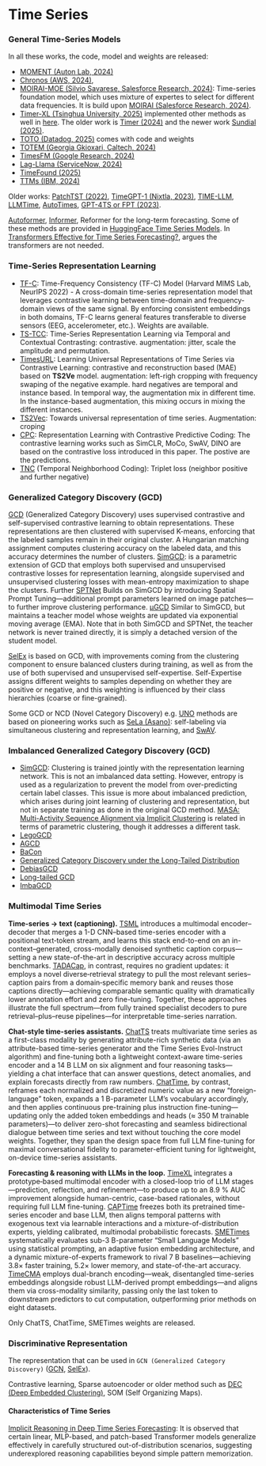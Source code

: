 # Time Series

### General Time-Series Models

In all these works, the code, model and weights are released: 

- [MOMENT (Auton Lab, 2024)](https://github.com/moment-timeseries-foundation-model/moment)
- [Chronos (AWS, 2024)](https://arxiv.org/abs/2403.07815), 
- [MOIRAI-MOE (Silvio Savarese, Salesforce Research, 2024)](https://arxiv.org/abs/2410.10469): Time-series foundation model, which uses mixture of expertes to select for different data frequencies. It is build upon [MOIRAI (Salesforce Research, 2024)](https://arxiv.org/abs/2402.02592). 
- [Timer-XL (Tsinghua University, 2025)](https://arxiv.org/abs/2410.04803) implemented other methods as well in [here](https://github.com/thuml/OpenLTM/blob/main/models/moirai.py). The older work is [Timer (2024)](https://arxiv.org/abs/2402.02368) and the newer work [Sundial (2025)](https://arxiv.org/abs/2502.00816).
- [TOTO (Datadog, 2025)](https://arxiv.org/pdf/2505.14766) comes with code and weights
- [TOTEM (Georgia Gkioxari, Caltech, 2024)](https://arxiv.org/abs/2402.16412)
- [TimesFM (Google Research, 2024)](https://arxiv.org/abs/2310.10688)
- [Lag-Llama (ServiceNow, 2024)](https://github.com/time-series-foundation-models/lag-llama)
- [TimeFound (2025)](https://arxiv.org/abs/2503.04118)
- [TTMs (IBM, 2024)](https://arxiv.org/abs/2401.03955)


Older works: [PatchTST (2022)](https://arxiv.org/abs/2211.14730), [TimeGPT-1 (Nixtla, 2023)](https://arxiv.org/abs/2310.03589v3), [TIME-LLM](https://arxiv.org/abs/2310.01728), [LLMTime](https://arxiv.org/abs/2310.07820), [AutoTimes](https://arxiv.org/abs/2402.02370), [GPT-4TS or FPT (2023)](https://arxiv.org/abs/2302.11939).

[Autoformer](https://arxiv.org/abs/2106.13008), [Informer](https://arxiv.org/pdf/2012.07436), 
Reformer for the long-term forecasting. Some of these methods are provided in [HuggingFace Time Series Models](https://huggingface.co/docs/transformers/en/model_doc/autoformer). In [Transformers Effective for Time Series Forecasting?](https://arxiv.org/abs/2205.13504), argues the transformers are not needed.


### Time-Series Representation Learning

- [TF-C](https://zitniklab.hms.harvard.edu/projects/TF-C): Time-Frequency Consistency (TF-C) Model (Harvard MIMS Lab, NeurIPS 2022) - A cross-domain time-series representation model that leverages contrastive learning between time-domain and frequency-domain views of the same signal​. By enforcing consistent embeddings in both domains, TF-C learns general features transferable to diverse sensors (EEG, accelerometer, etc.). Weights are available.
- [TS-TCC](https://arxiv.org/abs/2106.14112): Time-Series Representation Learning via Temporal and Contextual Contrasting: contrastive. augmentation: jitter, scale the amplitude and permutation.
- [TimesURL](https://arxiv.org/abs/2312.15709): Learning Universal Representations of Time Series via Contrastive Learning: contrastive and reconstruction based (MAE) based on **TS2Ve** model. augmentation: left-righ cropping with frequency swaping of the negative example. hard negatives are temporal and instance based. In temporal way, the augmentation mix in different time. In the instance-based augmentation, this mixing occurs in mixing the different instances.
- [TS2Vec](https://arxiv.org/abs/2106.10466): Towards universal representation of time series. Augmentation: croping
- [CPC](https://arxiv.org/abs/1807.03748): Representation Learning with Contrastive Predictive Coding: The contrastive learning works such as SimCLR, MoCo, SwAV, DINO are based on the contrastive loss introduced in this paper. The postive are the predictions.
- [TNC](https://arxiv.org/abs/2106.00750) (Temporal Neighborhood Coding): Triplet loss (neighbor positive and further negative)

### Generalized Category Discovery (GCD)

[GCD](https://arxiv.org/pdf/2201.02609) (Generalized Category Discovery) uses supervised contrastive and self-supervised contrastive learning to obtain representations. These representations are then clustered with supervised K-means, enforcing that the labeled samples remain in their original cluster. A Hungarian matching assignment computes clustering accuracy on the labeled data, and this accuracy determines the number of clusters. [SimGCD](https://arxiv.org/pdf/2211.11727): is a parametric extension of GCD that employs both supervised and unsupervised contrastive losses for representation learning, alongside supervised and unsupervised clustering losses with mean-entropy maximization to shape the clusters. Further [SPTNet](https://arxiv.org/pdf/2403.13684) Builds on SimGCD by introducing Spatial Prompt Tuning—additional prompt parameters learned on image patches—to further improve clustering performance. [μGCD](https://arxiv.org/pdf/2311.17055) Similar to SimGCD, but maintains a teacher model whose weights are updated via exponential moving average (EMA). Note that in both SimGCD and SPTNet, the teacher network is never trained directly, it is simply a detached version of the student model.

[SelEx](https://arxiv.org/pdf/2408.14371) is based on GCD, with improvements coming from the clustering component to ensure balanced clusters during training, as well as from the use of both supervised and unsupervised self-expertise. Self-Expertise assigns different weights to samples depending on whether they are positive or negative, and this weighting is influenced by their class hierarchies (coarse or fine-grained).

Some GCD or NCD (Novel Category Discovery) e.g. [UNO](https://arxiv.org/pdf/2108.08536) methods are based on pioneering works such as [SeLa (Asano)](https://arxiv.org/pdf/1911.05371): self-labeling via simultaneous clustering and representation learning, and [SwAV](https://arxiv.org/pdf/2006.09882).


### Imbalanced Generalized Category Discovery (GCD)

- [SimGCD](https://arxiv.org/pdf/2211.11727v4): Clustering is trained jointly with the representation learning network. This is not an imbalanced data setting. However, entropy is used as a regularization to prevent the model from over-predicting certain label classes. This issue is more about imbalanced prediction, which arises during joint learning of clustering and representation, but not in separate training as done in the original GCD method. [MASA: Multi-Activity Sequence Alignment via Implicit Clustering](https://arxiv.org/pdf/2503.12519) is related in terms of parametric clustering, though it addresses a different task.
- [LegoGCD](https://openaccess.thecvf.com/content/CVPR2024/papers/Cao_Solving_the_Catastrophic_Forgetting_Problem_in_Generalized_Category_Discovery_CVPR_2024_paper.pdf)
- [AGCD](https://arxiv.org/pdf/2403.04272)
- [BaCon](https://proceedings.neurips.cc/paper_files/paper/2023/file/b7216f4a324864e1f592c18de4d83d10-Paper-Conference.pdf)
- [Generalized Category Discovery under the Long-Tailed Distribution](https://openreview.net/pdf?id=0CIS2nthtK)
- [DebiasGCD](https://openreview.net/pdf?id=JRcfgNg2ZJ)
- [Long-tailed GCD](https://arxiv.org/pdf/2401.05352v2)
- [ImbaGCD](https://arxiv.org/pdf/2401.05353)

### Multimodal Time Series

**Time-series → text (captioning).**
[TSML](https://arxiv.org/abs/2501.01832) introduces a multimodal encoder–decoder that merges a 1-D CNN–based time-series encoder with a positional text‐token stream, and learns this stack end-to-end on an in-context–generated, cross-modally denoised synthetic caption corpus—setting a new state-of-the-art in descriptive accuracy across multiple benchmarks. [TADACap](https://arxiv.org/abs/2504.11441), in contrast, requires no gradient updates: it employs a novel diverse‐retrieval strategy to pull the most relevant series–caption pairs from a domain‐specific memory bank and reuses those captions directly—achieving comparable semantic quality with dramatically lower annotation effort and zero fine-tuning. Together, these approaches illustrate the full spectrum—from fully trained specialist decoders to pure retrieval–plus–reuse pipelines—for interpretable time-series narration.


**Chat-style time-series assistants.**
[ChatTS](https://arxiv.org/abs/2412.03104) treats multivariate time series as a first-class modality by generating attribute-rich synthetic data (via an attribute-based time-series generator and the Time Series Evol-Instruct algorithm) and fine-tuning both a lightweight context-aware time-series encoder and a 14 B LLM on six alignment and four reasoning tasks—yielding a chat interface that can answer questions, detect anomalies, and explain forecasts directly from raw numbers. [ChatTime](https://arxiv.org/abs/2412.11376), by contrast, reframes each normalized and discretized numeric value as a new “foreign-language” token, expands a 1 B-parameter LLM’s vocabulary accordingly, and then applies continuous pre-training plus instruction fine-tuning—updating only the added token embeddings and heads (≈ 350 M trainable parameters)—to deliver zero-shot forecasting and seamless bidirectional dialogue between time series and text without touching the core model weights. Together, they span the design space from full LLM fine-tuning for maximal conversational fidelity to parameter-efficient tuning for lightweight, on-device time-series assistants.


**Forecasting & reasoning with LLMs in the loop.**
[TimeXL](https://arxiv.org/abs/2503.01013) integrates a prototype‐based multimodal encoder with a closed-loop trio of LLM stages—prediction, reflection, and refinement—to produce up to an 8.9 % AUC improvement alongside human-centric, case-based rationales, without requiring full LLM fine-tuning. [CAPTime](https://arxiv.org/abs/2505.10774) freezes both its pretrained time-series encoder and base LLM, then aligns temporal patterns with exogenous text via learnable interactions and a mixture-of-distribution experts, yielding calibrated, multimodal probabilistic forecasts. [SMETimes](https://arxiv.org/abs/2503.03594) systematically evaluates sub-3 B-parameter “Small Language Models” using statistical prompting, an adaptive fusion embedding architecture, and a dynamic mixture-of-experts framework to rival 7 B baselines—achieving 3.8× faster training, 5.2× lower memory, and state-of-the-art accuracy. [TimeCMA](https://arxiv.org/abs/2406.01638) employs dual-branch encoding—weak, disentangled time-series embeddings alongside robust LLM-derived prompt embeddings—and aligns them via cross-modality similarity, passing only the last token to downstream predictors to cut computation, outperforming prior methods on eight datasets.


Only ChatTS, ChatTime, SMETimes weights are released.


### Discriminative Representation

The representation that can be used in `GCN (Generalized Category Discovery)` ([GCN](https://arxiv.org/pdf/2201.02609), [SelEx](https://arxiv.org/pdf/2408.14371)). 

Contrastive learning, Sparse autoencoder or older method such as [DEC (Deep Embedded Clustering)](https://arxiv.org/abs/1511.06335), SOM (Self Organizing Maps).

#### Characteristics of Time Series

[Implicit Reasoning in Deep Time Series Forecasting](https://arxiv.org/pdf/2409.10840): It is observed that certain linear, MLP-based, and patch-based Transformer models generalize effectively in carefully structured out-of-distribution scenarios, suggesting underexplored reasoning capabilities beyond simple pattern memorization.
